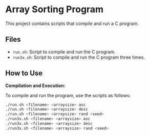 # Array Sorting Program

This project contains scripts that compile and run a C program.

## Files

- `run.sh`: Script to compile and run the C program.
- `run3x.sh`: Script to compile and run the C program three times.

## How to Use

**Compilation and Execution:**

To compile and run the program, use the scripts as follows:

```bash
./run.sh <filename> <arraysize> asc
./run.sh <filename> <arraysize> desc
./run.sh <filename> <arraysize> rand <seed> 
./run3x.sh <filename> <arraysize> asc
./run3x.sh <filename> <arraysize> desc
./run3x.sh <filename> <arraysize> rand <seed>

